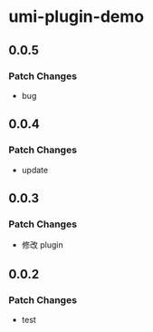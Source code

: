 # umi-plugin-demo

## 0.0.5

### Patch Changes

- bug

## 0.0.4

### Patch Changes

- update

## 0.0.3

### Patch Changes

- 修改 plugin

## 0.0.2

### Patch Changes

- test
